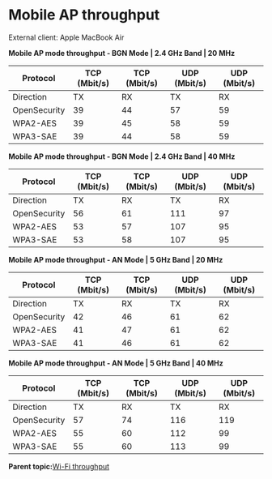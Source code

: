 # Mobile AP throughput

External client: Apple MacBook Air


**Mobile AP mode throughput - BGN Mode | 2.4 GHz Band | 20 MHz**

|Protocol|TCP \(Mbit/s\)|TCP \(Mbit/s\)|UDP \(Mbit/s\)|UDP \(Mbit/s\)|
|--------|--------------|--------------|--------------|--------------|
|Direction|TX|RX|TX|RX|
|OpenSecurity|39|44|57|59|
|WPA2-AES|39|45|58|59|
|WPA3-SAE|39|44|58|59|


**Mobile AP mode throughput - BGN Mode | 2.4 GHz Band | 40 MHz**

|Protocol|TCP \(Mbit/s\)|TCP \(Mbit/s\)|UDP \(Mbit/s\)|UDP \(Mbit/s\)|
|--------|--------------|--------------|--------------|--------------|
|Direction|TX|RX|TX|RX|
|OpenSecurity|56|61|111|97|
|WPA2-AES|53|57|107|95|
|WPA3-SAE|53|58|107|95|


**Mobile AP mode throughput - AN Mode | 5 GHz Band | 20 MHz**

|Protocol|TCP \(Mbit/s\)|TCP \(Mbit/s\)|UDP \(Mbit/s\)|UDP \(Mbit/s\)|
|--------|--------------|--------------|--------------|--------------|
|Direction|TX|RX|TX|RX|
|OpenSecurity|42|46|61|62|
|WPA2-AES|41|47|61|62|
|WPA3-SAE|41|46|61|62|

**Mobile AP mode throughput - AN Mode | 5 GHz Band | 40 MHz**

|Protocol|TCP \(Mbit/s\)|TCP \(Mbit/s\)|UDP \(Mbit/s\)|UDP \(Mbit/s\)|
|--------|--------------|--------------|--------------|--------------|
|Direction|TX|RX|TX|RX|
|OpenSecurity|57|74|116|119|
|WPA2-AES|55|60|112|99|
|WPA3-SAE|55|60|113|99|

**Parent topic:**[Wi-Fi throughput](../topics/wi-fi_throughput_01.md)

